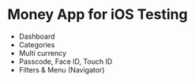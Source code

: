 # Money App for iOS Testing	#	

* Dashboard 
* Categories 
* Multi currency
* Passcode, Face ID, Touch ID
* Filters & Menu (Navigator)

|	   |	       |           |
|----------|-----------|-----------|
